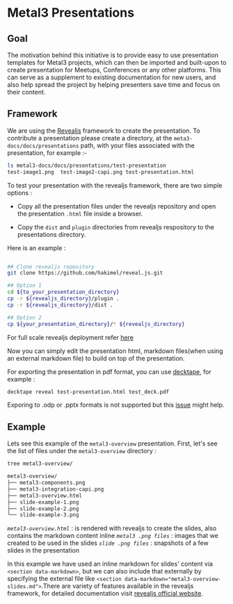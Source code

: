 # Metal3 Presentations

## Goal

The motivation behind this initiative is to provide easy to use presentation
templates for Metal3 projects, which can then be imported and built-upon to
create presentation for Meetups, Conferences or any other platforms. This can
serve as a supplement to existing documentation for new users, and also help
spread the project by helping presenters save time and focus on their content.

## Framework

We are using the [Revealjs](https://revealjs.com/) framework to create the
presentation. To contribute a presentation please create a directory, at the
`meta3-docs/docs/presentations` path, with your files associated with the
presentation, for example :-

```bash
ls metal3-docs/docs/presentations/test-presentation
test-image1.png  test-image2-capi.png test-presentation.html
```

To test your presentation with the revealjs framework, there are two simple
options :

* Copy all the presentation files under the revealjs repository and open the
  presentation `.html` file inside a browser.

* Copy the `dist` and `plugin` directories from revealjs respository to the
  presentations directory.

Here is an example :

```bash

## Clone revealjs repository
git clone https://github.com/hakimel/reveal.js.git

## Option 1
cd ${to_your_presentation_directory}
cp -r ${revealjs_directory}/plugin .
cp -r ${revealjs_directory}/dist .

## Option 2
cp ${your_presentation_directory}/* ${revealjs_directory}

```

For full scale revealjs deployment refer
[here](https://revealjs.com/installation/#full-setup)

Now you can simply edit the presentation html, markdown files(when using an
external markdown file) to build on top of the presentation.

For exporting the presentation in pdf format, you can use
[decktape](https://github.com/astefanutti/decktape#install), for example :

```bash
decktape reveal test-presentation.html test_deck.pdf
```

Exporing to .odp or .pptx formats is not supported but
this [issue](https://github.com/hakimel/reveal.js/issues/1702) might help.

## Example

Lets see this example of the `metal3-overview` presentation.
First, let's see the list of files under the `metal3-overview` directory :

```diff
tree metal3-overview/

metal3-overview/
├── metal3-components.png
├── metal3-integration-capi.png
├── metal3-overview.html
├── slide-example-1.png
├── slide-example-2.png
└── slide-example-3.png
```

*`metal3-overview.html`* : is rendered with revealjs to create the slides, also
contains the markdown content inline
*`metal3 .png files`* : images that we created to be used in the slides
*`slide .png files`* : snapshots of a few slides in the presentation

In this example we have used an inline markdown for slides' content via
`<section data-markdown>`, but we can also include
that externally by specifying the external file like
`<section data-markdown="metal3-overview-slides.md">`.There are variety of
features available in the revealjs framework, for detailed documentation visit
[revealjs official website](https://revealjs.com/).

